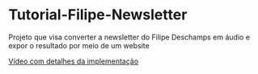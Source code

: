 # Tutorial-Filipe-Newsletter
Projeto que visa converter a newsletter do Filipe Deschamps em áudio e expor o resultado por meio de um website

[Vídeo com detalhes da implementação](https://youtu.be/-n0lp7ljSI8)